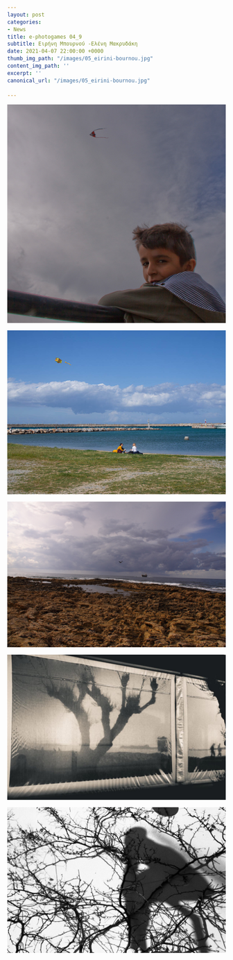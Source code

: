 ```yaml
---
layout: post
categories:
- News
title: e-photogames 04_9
subtitle: Ειρήνη Μπουρνού -Ελένη Μακρυδάκη
date: 2021-04-07 22:00:00 +0000
thumb_img_path: "/images/05_eirini-bournou.jpg"
content_img_path: ''
excerpt: ''
canonical_url: "/images/05_eirini-bournou.jpg"

---
```

![](/images/01_eirini-bournou.jpg)

![](/images/02_eleni_makrydaki.jpg)

![](/images/03_eirini_bournou.JPG)

![](/images/04_eleni_makrydaki.jpg)

![](/images/05_eirini-bournou.jpg)